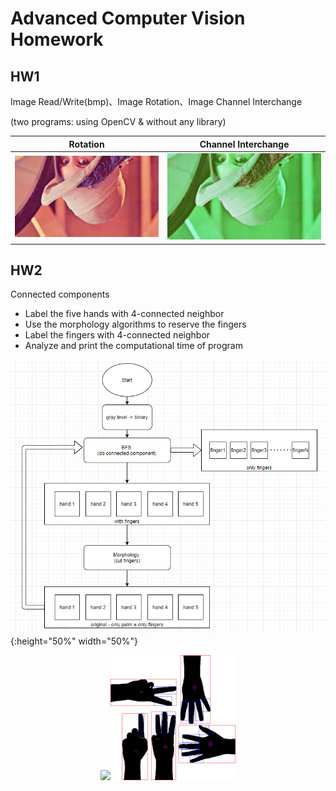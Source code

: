 # Advanced Computer Vision Homework

## HW1
Image Read/Write(bmp)、Image Rotation、Image Channel Interchange

(two programs: using OpenCV & without any library)

| Rotation | Channel Interchange | 
| -------- | -------- |
| ![image](https://github.com/tingggggg/Class-Advanced_Computer_Vision/blob/main/HW1/results/crop/crop_rotate.bmp)     | ![image](https://github.com/tingggggg/Class-Advanced_Computer_Vision/blob/main/HW1/results/crop/crop_rotate_change.bmp)     |


## HW2
Connected components
* Label the five hands with 4-connected neighbor
* Use the morphology algorithms to reserve the fingers
* Label the fingers with 4-connected neighbor
* Analyze and print the computational time of program

![image](https://github.com/tingggggg/Class-Advanced_Computer_Vision/blob/main/HW2/results/flowchar.png){:height="50%" width="50%"}
<center class="half">
    <img src="https://github.com/tingggggg/Class-Advanced_Computer_Vision/blob/main/HW2/results/fingerㄉ.png" width="200"/><img src="https://github.com/tingggggg/Class-Advanced_Computer_Vision/blob/main/HW2/results/finger1.png" width="200"/>
</center>